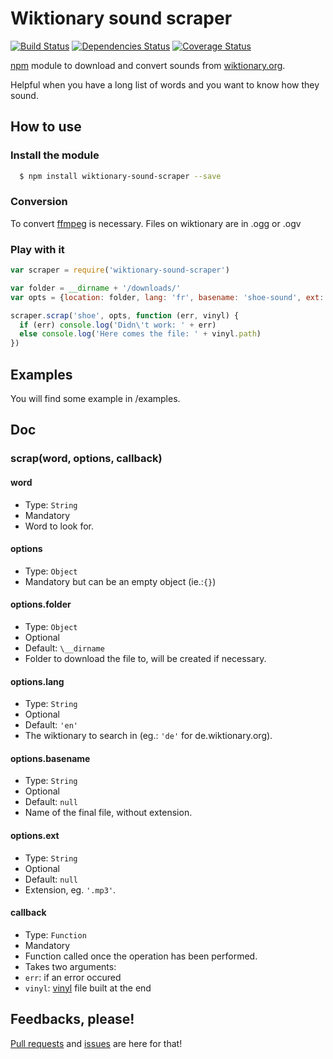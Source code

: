 # Wiktionary sound scraper
[![Build Status](https://travis-ci.org/piffre/wiktionary-sound-scraper.svg?branch=master)](https://travis-ci.org/piffre/wiktionary-sound-scraper)
[![Dependencies Status](https://david-dm.org/piffre/wiktionary-sound-scraper.svg)](https://david-dm.org/piffre/wiktionary-sound-scraper)
[![Coverage Status](https://coveralls.io/repos/piffre/wiktionary-sound-scraper/badge.svg?branch=master&service=github)](https://coveralls.io/github/piffre/wiktionary-sound-scraper?branch=master)

[npm](https://www.npmjs.com) module to download and convert sounds from [wiktionary.org](https://wiktionary.org).

Helpful when you have a long list of words and you want to know how they sound.

## How to use
### Install the module
```bash
  $ npm install wiktionary-sound-scraper --save

```
### Conversion
To convert [ffmpeg](https://www.ffmpeg.org/) is necessary.
Files on wiktionary are in .ogg or .ogv
### Play with it
```js
var scraper = require('wiktionary-sound-scraper')

var folder = __dirname + '/downloads/'
var opts = {location: folder, lang: 'fr', basename: 'shoe-sound', ext: '.mp3'}

scraper.scrap('shoe', opts, function (err, vinyl) {
  if (err) console.log('Didn\'t work: ' + err)
  else console.log('Here comes the file: ' + vinyl.path)
})
```
## Examples
You will find some example in /examples.
## Doc
### scrap(word, options, callback)
#### word
* Type: `String`
* Mandatory
* Word to look for.

#### options
* Type: `Object`
* Mandatory but can be an empty object (ie.:`{}`)

#### options.folder
* Type: `Object`
* Optional
* Default: `\__dirname`
* Folder to download the file to, will be created if necessary.

#### options.lang
* Type: `String`
* Optional
* Default: `'en'`
* The wiktionary to search in (eg.: `'de'` for de.wiktionary.org).

#### options.basename
* Type: `String`
* Optional
* Default: `null`
* Name of the final file, without extension.

#### options.ext
* Type: `String`
* Optional
* Default: `null`
* Extension, eg. `'.mp3'`.

#### callback
* Type: `Function`
* Mandatory
* Function called once the operation has been performed.
* Takes two arguments:
* `err`: if an error occured
* `vinyl`: [vinyl](https://github.com/wearefractal/vinyl) file built at the end

## Feedbacks, please!
[Pull requests](https://github.com/piffre/wiktionary-sound-scraper/pulls) and [issues](https://github.com/piffre/wiktionary-sound-scraper/issues/new) are here for that!
